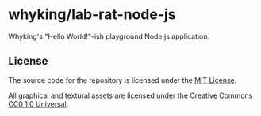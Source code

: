 # whyking/lab-rat-node-js

Whyking's "Hello World!"-ish playground Node.js application.

## License

The source code for the repository is licensed under the [MIT License](LICENSE-MIT).

All graphical and textural assets are licensed under the [Creative Commons CC0 1.0 Universal](LICENSE-CC0).
